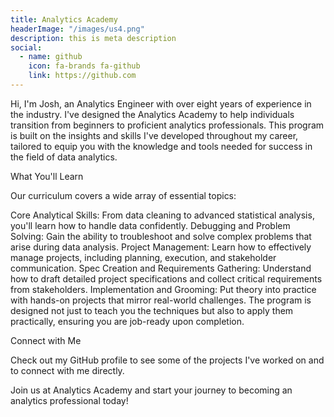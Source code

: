 ```yaml
---
title: Analytics Academy
headerImage: "/images/us4.png"
description: this is meta description
social:
  - name: github
    icon: fa-brands fa-github
    link: https://github.com
---
```


Hi, I'm Josh, an Analytics Engineer with over eight years of experience in the industry. I've designed the Analytics Academy to help individuals transition from beginners to proficient analytics professionals. This program is built on the insights and skills I've developed throughout my career, tailored to equip you with the knowledge and tools needed for success in the field of data analytics.

What You'll Learn

Our curriculum covers a wide array of essential topics:

Core Analytical Skills: From data cleaning to advanced statistical analysis, you'll learn how to handle data confidently.
Debugging and Problem Solving: Gain the ability to troubleshoot and solve complex problems that arise during data analysis.
Project Management: Learn how to effectively manage projects, including planning, execution, and stakeholder communication.
Spec Creation and Requirements Gathering: Understand how to draft detailed project specifications and collect critical requirements from stakeholders.
Implementation and Grooming: Put theory into practice with hands-on projects that mirror real-world challenges.
The program is designed not just to teach you the techniques but also to apply them practically, ensuring you are job-ready upon completion.

Connect with Me

Check out my GitHub profile to see some of the projects I've worked on and to connect with me directly.

Join us at Analytics Academy and start your journey to becoming an analytics professional today!
